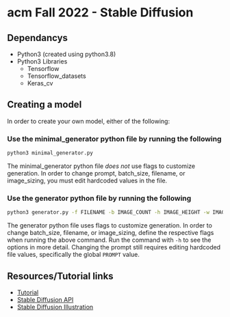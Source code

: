 # acm Fall 2022 - Stable Diffusion

## Dependancys
* Python3 (created using python3.8)
* Python3 Libraries
  * Tensorflow
  * Tensorflow_datasets
  * Keras_cv

## Creating a model
In order to create your own model, either of the following:
### Use the minimal_generator python file by running the following
```bash
python3 minimal_generator.py
```
The minimal_generator python file _does not_ use flags to customize generation. In order to change prompt, batch_size, filename, 
or image_sizing, you must edit hardcoded values in the file.

### Use the generator python file by running the following
```bash
python3 generator.py -f FILENAME -b IMAGE_COUNT -h IMAGE_HEIGHT -w IMAGE_WIDTH
```
The generator python file uses flags to customize generation. In order to change batch_size, filename, 
or image_sizing, define the respective flags when running the above command. Run the command with `-h` to see 
the options in more detail. Changing the prompt still requires editing hardcoded file values, specifically the global `PROMPT` value.

## Resources/Tutorial links
* [Tutorial](https://keras.io/guides/keras_cv/generate_images_with_stable_diffusion/)
* [Stable Diffusion API](https://keras.io/api/keras_cv/models/stable_diffusion/)
* [Stable Diffusion Illustration](https://jalammar.github.io/illustrated-stable-diffusion/)
